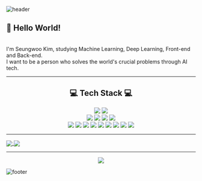 ![header](https://capsule-render.vercel.app/api?type=waving&color=timeGradient&height=300&section=header&text=Seungwoo%20Kim&fontSize=90)

<p align='center'>
  <h2>👋 Hello World!</h2> <br />
  I'm Seungwoo Kim, studying Machine Learning, Deep Learning, Front-end and Back-end.<br/>
  I want to be a person who solves the world's crucial problems through AI tech.<br /> 
</p>
<hr />

<h2 align='center'>💻 Tech Stack 💻 </h2>

<p align='center'>
  <img src="https://img.shields.io/badge/python-3776AB?style=for-the-badge&logo=python&logoColor=white" />
  <img src="https://img.shields.io/badge/Jupyter-f37626?style=for-the-badge&logo=Jupyter&logoColor=white" /><br />
  <img src="https://img.shields.io/badge/JavaScript-F7DF1E?style=for-the-badge&logo=JavaScript&logoColor=black" />
  <img src="https://img.shields.io/badge/HTML5-e34f26?style=for-the-badge&logo=HTML5&logoColor=white" />
  <img src="https://img.shields.io/badge/CSS3-1572b6?style=for-the-badge&logo=CSS3&logoColor=white" />
  <img src="https://img.shields.io/badge/React-61DAFB?style=for-the-badge&logo=React&logoColor=black" /> <br />
  <img src="https://img.shields.io/badge/nodejs-339933?style=for-the-badge&logo=Node.js&logoColor=white" />
  <img src="https://img.shields.io/badge/Express-000000?style=for-the-badge&logo=Express&logoColor=white" />
  <img src="https://img.shields.io/badge/MongoDB-47A248?style=for-the-badge&logo=MongoDB&logoColor=white" />
  <img src="https://img.shields.io/badge/MySQL-4479a1?style=for-the-badge&logo=MySQL&logoColor=white" />
  <img src="https://img.shields.io/badge/GraphQL-E10098?style=for-the-badge&logo=GraphQL&logoColor=white" />
  <img src="(https://img.shields.io/badge/Apollo%20GraphQL-311c87?style=for-the-badge&logo=Apollo%20GraphQL&logoColor=white" />
  <img src="https://img.shields.io/badge/Prisma-2d3748?style=for-the-badge&logo=Prisma&logoColor=white" />
  <img src="https://img.shields.io/badge/AWS-232f3e?style=for-the-badge&logo=Amazon%20AWS&logoColor=white" />
  <img src="https://img.shields.io/badge/C-a8b9cc?style=for-the-badge&logo=C&logoColor=white" />
</p>
<hr />
<p aling='center'>
  <a href="https://github.com/anuraghazra/github-readme-stats">
  <img align="center" src="https://github-readme-stats.vercel.app/api/pin/?username=seungwooKim99&repo=github-readme-stats" />
  </a>
  <a href="https://github.com/anuraghazra/convoychat">
    <img align="center" src="https://github-readme-stats.vercel.app/api/pin/?username=seungwooKim99&repo=convoychat" />
  </a>
</p>
<hr />
<p align='center'>
  <img src="https://hits.seeyoufarm.com/api/count/incr/badge.svg?url=https%3A%2F%2Fgithub.com%2FseungwooKim99&count_bg=%2379C83D&title_bg=%23555555&icon=&icon_color=%23FFFFFF&title=hits&edge_flat=false" />
</p>

![footer](https://capsule-render.vercel.app/api?type=waving&color=timeGradient&height=300&section=footer&text=&fontSize=90)
